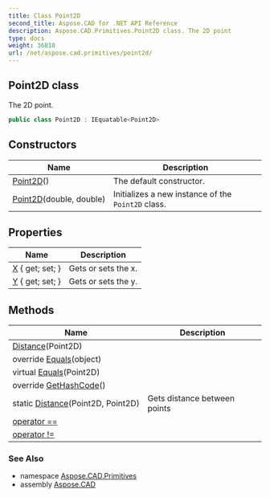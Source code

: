 ```yaml
---
title: Class Point2D
second_title: Aspose.CAD for .NET API Reference
description: Aspose.CAD.Primitives.Point2D class. The 2D point
type: docs
weight: 36810
url: /net/aspose.cad.primitives/point2d/
---
```

## Point2D class

The 2D point.

```csharp
public class Point2D : IEquatable<Point2D>
```

## Constructors

| Name | Description |
| --- | --- |
| [Point2D](point2d/#constructor)() | The default constructor. |
| [Point2D](point2d/#constructor_1)(double, double) | Initializes a new instance of the `Point2D` class. |

## Properties

| Name | Description |
| --- | --- |
| [X](../../aspose.cad.primitives/point2d/x/) { get; set; } | Gets or sets the x. |
| [Y](../../aspose.cad.primitives/point2d/y/) { get; set; } | Gets or sets the y. |

## Methods

| Name | Description |
| --- | --- |
| [Distance](../../aspose.cad.primitives/point2d/distance/)(Point2D) |  |
| override [Equals](../../aspose.cad.primitives/point2d/equals/#equals_1)(object) |  |
| virtual [Equals](../../aspose.cad.primitives/point2d/equals/#equals)(Point2D) |  |
| override [GetHashCode](../../aspose.cad.primitives/point2d/gethashcode/)() |  |
| static [Distance](../../aspose.cad.primitives/point2d/distance/)(Point2D, Point2D) | Gets distance between points |
| [operator ==](../../aspose.cad.primitives/point2d/op_equality/) |  |
| [operator !=](../../aspose.cad.primitives/point2d/op_inequality/) |  |

### See Also

* namespace [Aspose.CAD.Primitives](../../aspose.cad.primitives/)
* assembly [Aspose.CAD](../../)



